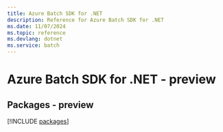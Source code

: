 ```yaml
---
title: Azure Batch SDK for .NET
description: Reference for Azure Batch SDK for .NET
ms.date: 11/07/2024
ms.topic: reference
ms.devlang: dotnet
ms.service: batch
---
```

# Azure Batch SDK for .NET - preview
## Packages - preview
[!INCLUDE [packages](batch-index.md)]